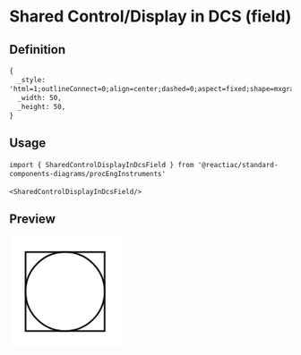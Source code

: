 # Shared Control/Display in DCS (field)

## Definition

```
{
  _style: 'html=1;outlineConnect=0;align=center;dashed=0;aspect=fixed;shape=mxgraph.pid2inst.sharedCont;mounting=field',
  _width: 50,
  _height: 50,
}
```

## Usage

```
import { SharedControlDisplayInDcsField } from '@reactiac/standard-components-diagrams/procEngInstruments'

<SharedControlDisplayInDcsField/>
```

## Preview

<img src="./shared-control-display-in-dcs-field.png" width="200"/>
